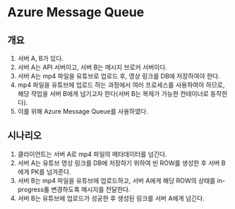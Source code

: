 # Azure Message Queue

## 개요

1. 서버 A, B가 있다.
2. 서버 A는 API 서버이고, 서버 B는 메시지 브로커 서버이다.
3. 서버 A는 mp4 파일을 유튜브로 업로드 후, 영상 링크를 DB에 저장하여야 한다.
4. mp4 파일을 유튜브에 업로드 하는 과정에서 여러 프로세스를 사용하여야 하므로, 해당 작업을 서버 B에게 넘기고자 한다(서버 B는 복제가 가능한 컨테이너로 동작한다).
5. 이를 위해 Azure Message Queue를 사용하였다.

## 시나리오

1. 클라이언트는 서버 A로 mp4 파일의 메타데이터를 넘긴다.
2. 서버 A는 유튜브 영상 링크를 DB에 저장하기 위하여 빈 ROW를 생성한 후 서버 B에게 PK를 넘겨준다.
3. 서버 B는 mp4 파일을 유튜브에 업로드하고, 서버 A에게 해당 ROW의 상태를 in-progress롤 변경하도록 메시지를 전달한다.
4. 서버 B는 유튜브에 업로드가 성공한 후 생성된 링크를 서버 A에게 넘긴다.
